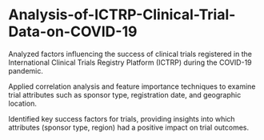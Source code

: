 # Analysis-of-ICTRP-Clinical-Trial-Data-on-COVID-19
Analyzed factors influencing the success of clinical trials registered in the International Clinical Trials Registry Platform (ICTRP) during the COVID-19 pandemic.

Applied correlation analysis and feature importance techniques to examine trial attributes such as sponsor type, registration date, and geographic location.

Identified key success factors for trials, providing insights into which attributes (sponsor type, region) had a positive impact on trial outcomes.
